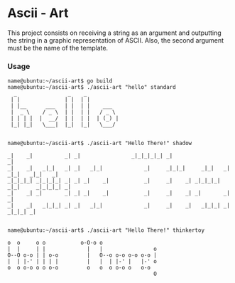 # Ascii - Art
This project consists on receiving a string as an argument and outputting the string in a graphic representation of ASCII. Also, the second argument must be the name of the template.

### Usage
```
name@ubuntu:~/ascii-art$ go build
name@ubuntu:~/ascii-art$ ./ascii-art "hello" standard
  _                _    _
 | |              | |  | |
 | |__      ___   | |  | |    ___
 |  _ \    / _ \  | |  | |   / _ \
 | | | |  |  __/  | |  | |  | (_) |
 |_| |_|   \___|  |_|  |_|   \___/


name@ubuntu:~/ascii-art$ ./ascii-art "Hello There!" shadow

_|    _|          _| _|                _|_|_|_|_| _|                                  _|
_|    _|   _|_|   _| _|   _|_|             _|     _|_|_|     _|_|   _|  _|_|   _|_|   _|
_|_|_|_| _|_|_|_| _| _| _|    _|           _|     _|    _| _|_|_|_| _|_|     _|_|_|_| _|
_|    _| _|       _| _| _|    _|           _|     _|    _| _|       _|       _|
_|    _|   _|_|_| _| _|   _|_|             _|     _|    _|   _|_|_| _|         _|_|_| _|


name@ubuntu:~/ascii-art$ ./ascii-art "Hello There!" thinkertoy

o  o     o o           o-O-o o
|  |     | |             |   |                o
O--O o-o | | o-o         |   O--o o-o o-o o-o |
|  | |-' | | | |         |   |  | |-' |   |-' o
o  o o-o o o o-o         o   o  o o-o o   o-o
                                              O

```
